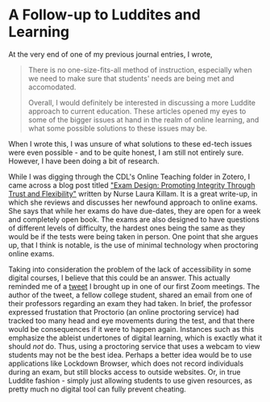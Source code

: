 # A Follow-up to Luddites and Learning

At the very end of one of my previous journal entries, I wrote,

> There is no one-size-fits-all method of instruction, especially when we need to make sure that students' needs are being met and accomodated.
>
> Overall, I would definitely be interested in discussing a more Luddite approach to current education. These articles opened my eyes to some of the bigger issues at hand in the realm of online learning, and what some possible solutions to these issues may be.

When I wrote this, I was unsure of what solutions to these ed-tech issues were even possible - and to be quite honest, I am still not entirely sure. However, I have been doing a bit of research.

While I was digging through the CDL's Online Teaching folder in Zotero, I came across a blog post titled ["Exam Design: Promoting Integrity Through Trust and Flexibility"](http://insights.nursekillam.com/reflect/exam-design/) written by Nurse Laura Killam. It is a great write-up, in which she reviews and discusses her newfound approach to online exams. She says that while her exams do have due-dates, they are open for a week and completely open book. The exams are also designed to have questions of different levels of difficulty, the hardest ones being the same as they would be if the tests were being taken in person. One point that she argues up, that I think is notable, is the use of minimal technology when proctoring online exams. 

Taking into consideration the problem of the lack of accessibility in some digital courses, I believe that this could be an answer. This actually reminded me of a [tweet](https://twitter.com/LegendAriee16/status/1304098649186742273?s=20) I brought up in one of our first Zoom meetings. The author of the tweet, a fellow college student, shared an email from one of their professors regarding an exam they had taken. In brief, the professor expressed frustation that Proctorio (an online proctoring service) had tracked too many head and eye movements during the test, and that there would be consequences if it were to happen again. Instances such as this emphasize the ableist undertones of digital learning, which is exactly what it should *not* do. Thus, using a proctoring service that uses a webcam to view students may not be the best idea. Perhaps a better idea would be to use applications like Lockdown Browser, which does not record individuals during an exam, but still blocks access to outside websites. Or, in true Luddite fashion - simply just allowing students to use given resources, as pretty much no digital tool can fully prevent cheating.